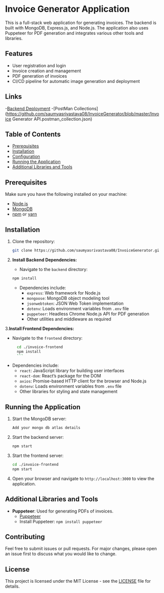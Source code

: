 # Invoice Generator Application

This is a full-stack web application for generating invoices. The backend is built with MongoDB, Express.js, and Node.js. The application also uses Puppeteer for PDF generation and integrates various other tools and libraries.

## Features

- User registration and login
- Invoice creation and management
- PDF generation of invoices
- CI/CD pipeline for automatic image generation and deployment

## Links

-[Backend Deployment](https://invoicegenerator-ud0x.onrender.com)
-[PostMan Collections](https://github.com/saumyasrivastava08/InvoiceGenerator/blob/master/Invoice Generator API.postman_collection.json)

## Table of Contents

- [Prerequisites](#prerequisites)
- [Installation](#installation)
- [Configuration](#configuration)
- [Running the Application](#running-the-application)
- [Additional Libraries and Tools](#additional-libraries-and-tools)

## Prerequisites

Make sure you have the following installed on your machine:

- [Node.js](https://nodejs.org/en/download/)
- [MongoDB](https://www.mongodb.com/try/download/community)
- [npm](https://www.npmjs.com/get-npm) or [yarn](https://classic.yarnpkg.com/en/docs/install/)

## Installation

1. Clone the repository:

   ```bash
   git clone https://github.com/saumyasrivastava08/InvoiceGenerator.git
   ```

2. **Install Backend Dependencies:**

   - Navigate to the `backend` directory:

   ```bash
   npm install
   ```

   - Dependencies include:
     - `express`: Web framework for Node.js
     - `mongoose`: MongoDB object modeling tool
     - `jsonwebtoken`: JSON Web Token implementation
     - `dotenv`: Loads environment variables from `.env` file
     - `puppeteer`: Headless Chrome Node.js API for PDF generation
     - Other utilities and middleware as required

3.**Install Frontend Dependencies:**

- Navigate to the `frontend` directory:
  ````bash
    cd ./invoice-frontend
    npm install
    ```
  ````
- Dependencies include:
  - `react`: JavaScript library for building user interfaces
  - `react-dom`: React’s package for the DOM
  - `axios`: Promise-based HTTP client for the browser and Node.js
  - `dotenv`: Loads environment variables from `.env` file
  - Other libraries for styling and state management

## Running the Application

1. Start the MongoDB server:

   ```bash
   Add your mongo db atlas details
   ```

2. Start the backend server:

   ```bash
   npm start
   ```

3. Start the frontend server:

   ```bash
   cd ./invoice-frontend
   npm start
   ```

4. Open your browser and navigate to `http://localhost:3000` to view the application.

## Additional Libraries and Tools

- **Puppeteer**: Used for generating PDFs of invoices.
  - [Puppeteer](https://github.com/puppeteer/puppeteer)
  - Install Puppeteer: `npm install puppeteer`

## Contributing

Feel free to submit issues or pull requests. For major changes, please open an issue first to discuss what you would like to change.

## License

This project is licensed under the MIT License - see the [LICENSE](LICENSE) file for details.
